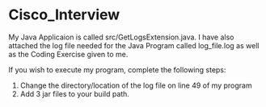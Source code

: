 # Cisco_Interview

My Java Applicaion is called src/GetLogsExtension.java. I have also attached the log file needed for the Java Program called log_file.log as well as the Coding Exercise given to me.


If you wish to execute my program, complete the following steps:
1) Change the directory/location of the log file on line 49 of my program
2) Add 3 jar files to your build path. 

